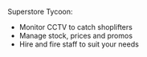 Superstore Tycoon:
- Monitor CCTV to catch shoplifters
- Manage stock, prices and promos
- Hire and fire staff to suit your needs


